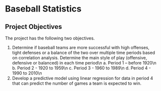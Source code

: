 # Baseball Statistics
## Project Objectives
The project has the following two objectives.
1.	Determine if baseball teams are more successful with high offenses, tight defenses or a balance of the two over multiple time periods based on correlation analysis. Determine the main style of play (offensive, defensive or balanced) in each time period\n
  a.	Period 1 – before 1920\n
  b.	Period 2 - 1920 to 1959\n
  c.	Period 3 - 1960 to 1989\n
  d.	Period 4 - 1990 to 2010\n
2.	Develop a predictive model using linear regression for data in period 4 that can predict the number of games a team is expected to win.

